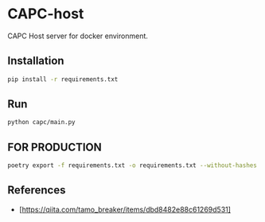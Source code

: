 # CAPC-host

CAPC Host server for docker environment.

## Installation

```sh
pip install -r requirements.txt
```

## Run

```sh
python capc/main.py
```

## FOR PRODUCTION

```sh
poetry export -f requirements.txt -o requirements.txt --without-hashes
```

## References

- [https://qiita.com/tamo_breaker/items/dbd8482e88c61269d531]
